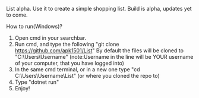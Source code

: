 List alpha. 
Use it to create a simple shopping list. Build is alpha, updates yet to come.

How to run(Windows)?
1. Open cmd in your searchbar.
2. Run cmd, and type the following "git clone https://github.com/apk1501/List"
   By default the files will be cloned to "C:\Users\Username" (note:Username in the line will be YOUR username of your computer, that you have logged into)
3. In the same cmd terminal, or in a new one type "cd C:\Users\Username\List" (or where you cloned the repo to)
4. Type "dotnet run"
5. Enjoy! 
